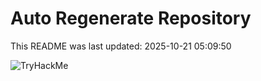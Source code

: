 # Auto Regenerate Repository

This README was last updated: 2025-10-21 05:09:50

 ![TryHackMe](https://tryhackme.com/badge/533634)